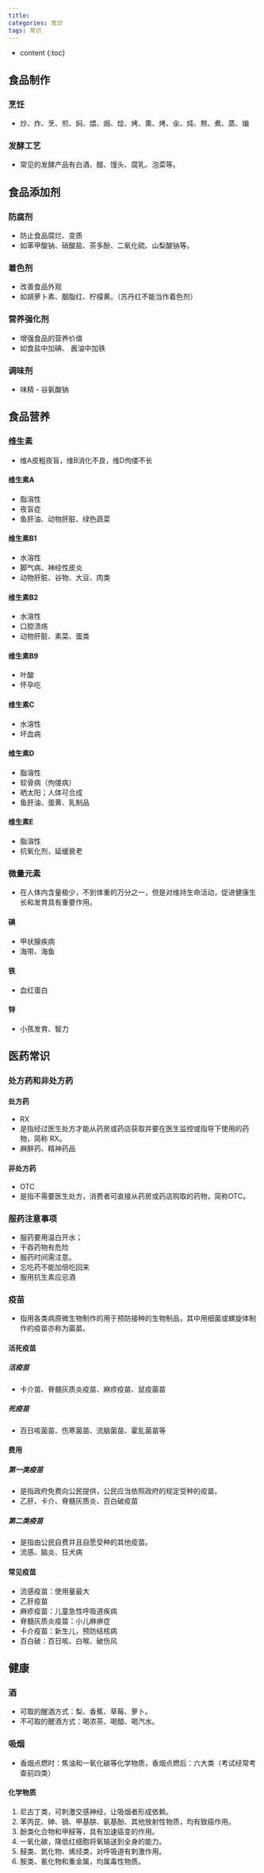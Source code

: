 ```yaml
---
title: 
categories: 常识
tags: 常识
---
```


* content
{:toc}





## 食品制作
### 烹饪
- 炒、炸、烹、煎、焖、煨、焗、烩、烤、熏、烤、汆、炖、熬、煮、蒸、煸
### 发酵工艺
- 常见的发酵产品有白酒、醋、馒头、腐乳、泡菜等。

## 食品添加剂
### 防腐剂
- 防止食品腐烂、变质
- 如苯甲酸钠、硝酸盐、茶多酚、二氧化硫、山梨酸钠等。
### 着色剂
- 改善食品外观
- 如胡萝卜素、胭脂红、柠檬黄。（苏丹红不能当作着色剂）
### 营养强化剂
- 增强食品的营养价值
- 如食盐中加碘、 酱油中加铁
### 调味剂
- 味精 - 谷氨酸钠

## 食品营养
### 维生素
- 维A皮粗夜盲，维B消化不良，维D佝偻不长
#### 维生素A
- 脂溶性
- 夜盲症
- 鱼肝油、动物肝脏、绿色蔬菜
#### 维生素B1
- 水溶性
- 脚气病、神经性皮炎
- 动物肝脏、谷物、大豆、肉类
#### 维生素B2
- 水溶性
- 口腔溃疡
- 动物肝脏、素菜、蛋类
#### 维生素B9
- 叶酸
- 怀孕吃
#### 维生素C
- 水溶性
- 坏血病
#### 维生素D
- 脂溶性
- 软骨病（佝偻病）
- 晒太阳；人体可合成
- 鱼肝油、蛋黄、乳制品
#### 维生素E
- 脂溶性
- 抗氧化剂，延缓衰老

### 微量元素
- 在人体内含量极少，不到体重的万分之一，但是对维持生命活动，促进健康生长和发育具有重要作用。
#### 碘
- 甲状腺疾病
- 海带、海鱼
#### 铁
- 血红蛋白
#### 锌
- 小孩发育、智力

## 医药常识
### 处方药和非处方药
#### 处方药
- RX
- 是指经过医生处方才能从药房或药店获取并要在医生监控或指导下使用的药物，简称 RX。
- 麻醉药、精神药品
#### 非处方药
- OTC
- 是指不需要医生处方，消费者可直接从药房或药店购取的药物，简称OTC。
### 服药注意事项
- 服药要用温白开水；
- 干吞药物有危险
- 服药时间需注意。
- 忘吃药不能加倍吃回来
- 服用抗生素应忌酒

### 疫苗
- 指用各类病原微生物制作的用于预防接种的生物制品，其中用细菌或螺旋体制作的疫苗亦称为菌苗。
#### 活死疫苗
##### 活疫苗
- 卡介苗、脊髓灰质炎疫苗、麻疹疫苗、鼠疫菌苗
##### 死疫苗
- 百日咳菌苗、伤寒菌苗、流脑菌苗、霍乱菌苗等
#### 费用
##### 第一类疫苗
- 是指政府免费向公民提供，公民应当依照政府的规定受种的疫苗。
- 乙肝、卡介、脊髓灰质炎、百白破疫苗
##### 第二类疫苗
- 是指由公民自费并且自愿受种的其他疫苗。
- 流感、脑炎、狂犬病
#### 常见疫苗
- 流感疫苗：使用量最大
- 乙肝疫苗
- 麻疹疫苗：儿童急性呼吸道疾病
- 脊髓灰质炎疫苗：小儿麻痹症
- 卡介疫苗：新生儿，预防结核病
- 百白破：百日咳、白喉、破伤风

## 健康
### 酒
- 可取的醒酒方式：梨、香蕉、草莓、萝卜。
- 不可取的醒酒方式：喝浓茶、喝醋、喝汽水。
### 吸烟
- 香烟点燃时：焦油和一氧化碳等化学物质，香烟点燃后：六大类（考试经常考查前四类）
#### 化学物质
1. 尼古丁类，可刺激交感神经，让吸烟者形成依赖。
2. 苯丙芘、砷、镉、甲基肼、氨基酚、其他放射性物质，均有致癌作用。
3. 酚类化合物和甲醛等，具有加速癌变的作用。
4. 一氧化碳，降低红细胞将氧输送到全身的能力。
5. 醛类、氮化物、烯烃类，对呼吸道有刺激作用。
6. 胺类、氰化物和重金属，均属毒性物质。
